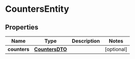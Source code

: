 
# CountersEntity

## Properties
Name | Type | Description | Notes
------------ | ------------- | ------------- | -------------
**counters** | [**CountersDTO**](CountersDTO.md) |  |  [optional]



